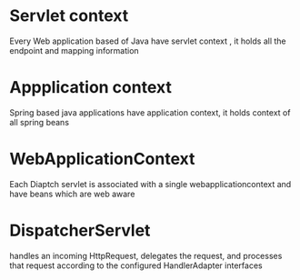 # Servlet context
  Every Web application based of Java have servlet context , it holds all the endpoint and mapping information
# Appplication context
  Spring based java applications have application context, it holds context of all spring beans
# WebApplicationContext 
  Each Diaptch servlet is associated with a single webapplicationcontext and have beans which are web aware
 # DispatcherServlet 
  handles an incoming HttpRequest, delegates the request, and processes that request according to the configured HandlerAdapter interfaces 

